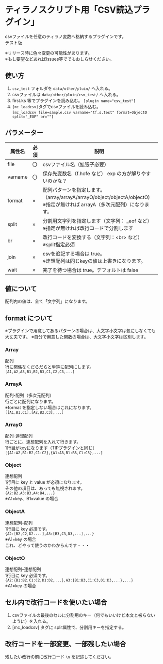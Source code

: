 # ティラノスクリプト用「CSV読込プラグイン」

csvファイルを任意のティラノ変数へ格納するプラグインです。  
テスト版  
  
※リリース時に色々変更の可能性があります。  
※もし要望などあればIssues等ででもおしらせください。  

## 使い方
1. `csv_test` フォルダを `data/other/pluin/` へ入れる。
2. csvファイルは `data/other/pluin/csv_test/` へ入れる。
3. first.ks 等でプラグインを読み込む。 `[plugin name="csv_test"]`
4. `[mc_loadcsv]`タグでcsvファイルを読み込む。  
`[mc_loadcsv file=sample.csv varname="tf.s.test" format=ObjectO split="_EOF" br=""]`

## パラメーター

| 属性名 | 必須 | 説明 |
----|----|----  
| file | 〇 | csvファイル名（拡張子必要） |
| varname | 〇 | 保存先変数名（f.hofe など） exp の方が解りやすいのかな？ |
| format | × | 配列パターンを指定します。（array/arrayA/arrayO/object/objectA/objectO) <br> ※指定が無ければ arrayA（多次元配列）になります。 |
| split | × | 分割用文字列を指定します（文字列： \_eof など）<br> ※指定が無ければ改行コードで分割します |
| br | × | 改行コードを変換する（文字列：\<br\> など）<br> ※split指定必須 |
| join | × | csvを追記する場合は true。<br>※連想配列は同じkeyの値は上書きになります。 |
| wait | × | 完了を待つ場合は true。デフォルトは false |

## 値について
配列内の値は、全て「文字列」になります。

## format について
※プラグインで用意してあるパターンの場合は、大文字小文字は気にしなくても大丈夫です。
※自分で用意した関数の場合は、大文字小文字は区別します。
### Array
配列  
行に関係なくだらだらと単純に配列にします。  
```[A1,A2,A3,B1,B2,B3,C1,C2,C3,...]```

### ArrayA
配列-配列（多次元配列）  
行ごとに配列になります。  
※format を指定しない場合はこれになります。  
```[[A1,B1,C1],[A2,B2,C3],...]```

### ArrayO
配列-連想配列  
行ごとに、連想配列を入れて行きます。  
1行目がkeyになります（TIPプラグインと同じ）  
```[{A1:A2,B1:B2,C1:C2},{A1:A3,B1:B3,C1:C3},...]```

### Object
連想配列  
1行目に key と value が必須になります。  
その他の項目は、あっても無視されます。  
```{A2:B2,A3:B3,A4:B4,...}```  
※A1=key、B1=value の場合

### ObjectA
連想配列-配列  
1行目に key 必須です。  
```{A2:[B2,C2,D2....],A3:[B3,C3,D3,...],...}```  
※A1=key の場合  
これ、どやって使うのかわからんです・・・  

### ObjectO
連想配列-連想配列  
1行目に key 必須です。  
```{A2:{B1:B2,C1:C2,D1:D2,...},A3:{B1:B3,C1:C3,D1:D3,...},...}```  
※A1=key の場合

## セル内で改行コードを使いたい場合
1. csvファイルの最後のセルに分割用のキー（何でもいいけど本文と被らないように）を入れる。
2. [mc_loadcsv] タグに split属性で、分割用キーを指定する。

## 改行コードを一部変更、一部残したい場合
残したい改行の前に改行コード `\n` を記述してください。
